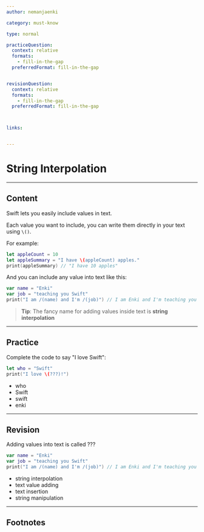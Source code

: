 ```yaml
---
author: nemanjaenki

category: must-know

type: normal

practiceQuestion:
  context: relative
  formats:
    - fill-in-the-gap
  preferredFormat: fill-in-the-gap


revisionQuestion:
  context: relative
  formats:
    - fill-in-the-gap
  preferredFormat: fill-in-the-gap



links:


---
```


# String Interpolation

---
## Content

Swift lets you easily include values in text.

Each value you want to include, you can write them directly in your text using `\()`. 

For example:

```swift
let appleCount = 10
let appleSummary = "I have \(appleCount) apples."
print(appleSummary) // "I have 10 apples"
```

And you can include any value into text like this:

```swift
var name = "Enki"
var job = "teaching you Swift"
print("I am /(name) and I'm /(job)") // I am Enki and I'm teaching you Swift
```

> **Tip**: The fancy name for adding values inside text is **string interpolation**


---
## Practice

Complete the code to say "I love Swift":

```swift
let who = "Swift"
print("I love \(???)!")
```

- who
- Swift
- swift
- enki


---
## Revision

Adding values into text is called ???

```swift
var name = "Enki"
var job = "teaching you Swift"
print("I am /(name) and I'm /(job)") // I am Enki and I'm teaching you Swift
```

- string interpolation
- text value adding
- text insertion
- string manipulation


---
## Footnotes


